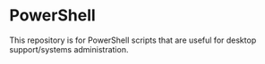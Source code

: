 # PowerShell
This repository is for PowerShell scripts that are useful for desktop support/systems administration.
